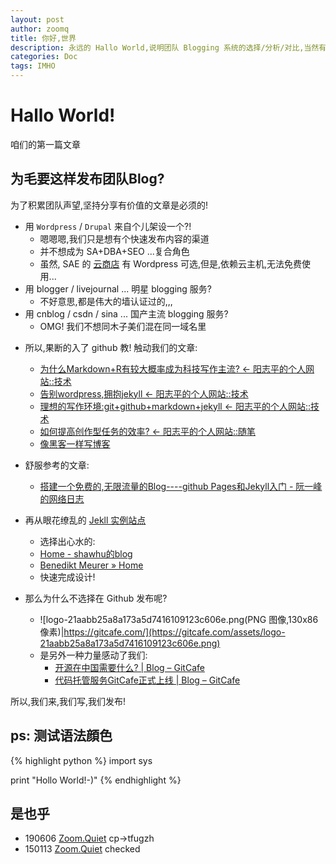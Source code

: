```yaml
---
layout: post
author: zoomq
title: 你好,世界
description: 永远的 Hallo World,说明团队 Blogging 系统的选择/分析/对比,当然有结论!
categories: Doc
tags: IMHO
---
```


Hallo World!
==================

咱们的第一篇文章

为毛要这样发布团队Blog?
------------------------------

为了积累团队声望,坚持分享有价值的文章是必须的!

- 用 `Wordpress` / `Drupal` 来自个儿架设一个?! 
    - 嗯嗯嗯,我们只是想有个快速发布内容的渠道
    - 并不想成为 SA+DBA+SEO ...复合角色
    - 虽然, SAE 的 [云商店](http://www.yunshangdian.com/?a=item&id=23) 有 Wordpress 可选,但是,依赖云主机,无法免费使用...
- 用 blogger / livejournal ... 明星 blogging 服务?
    - 不好意思,都是伟大的墙认证过的,,,
- 用 cnblog / csdn / sina ... 国产主流 blogging 服务?
    - OMG! 我们不想同木子美们混在同一域名里

<!--more-->

- 所以,果断的入了 github 教! 触动我们的文章:
    - [为什么Markdown+R有较大概率成为科技写作主流? ← 阳志平的个人网站::技术](http://www.yangzhiping.com/tech/r-markdown-knitr.html)
    - [告别wordpress,拥抱jekyll ← 阳志平的个人网站::技术](http://www.yangzhiping.com/tech/wordpress-to-jekyll.html)
    - [理想的写作环境:git+github+markdown+jekyll ← 阳志平的个人网站::技术](http://www.yangzhiping.com/tech/writing-space.html)
    - [如何提高创作型任务的效率? ← 阳志平的个人网站::随笔](http://www.yangzhiping.com/psy/flow.html)
    - [像黑客一样写博客](http://kyle.xlau.org/posts/blogging-like-a-hacker.html)
    
- 舒服参考的文章:
    - [搭建一个免费的,无限流量的Blog----github Pages和Jekyll入门 - 阮一峰的网络日志](http://www.ruanyifeng.com/blog/2012/08/blogging_with_jekyll.html)
- 再从眼花缭乱的 [Jekll 实例站点](https://github.com/mojombo/jekyll/wiki/Sites)
    - 选择出心水的:
    - [Home - shawhu的blog](http://shawhu.org/)
    - [Benedikt Meurer » Home](http://benediktmeurer.de/)
    - 快速完成设计!
- 那么为什么不选择在 Github 发布呢?
    - ![logo-21aabb25a8a173a5d7416109123c606e.png(PNG 图像,130x86 像素)|https://gitcafe.com/](https://gitcafe.com/assets/logo-21aabb25a8a173a5d7416109123c606e.png)
    - 是另外一种力量感动了我们:
        - [开源在中国需要什么? | Blog – GitCafe](http://blog.gitcafe.com/99.html)
        - [代码托管服务GitCafe正式上线 | Blog – GitCafe](http://blog.gitcafe.com/10.html)

所以,我们来,我们写,我们发布!



ps: 测试语法顔色
------------------------------

{% highlight python %}
import sys

print "Hollo World!-)"
{% endhighlight %}



## 是也乎

- 190606 [Zoom.Quiet](http://zoomquiet.io/) cp->tfugzh
- 150113 [Zoom.Quiet](http://zoomquiet.io/) checked




